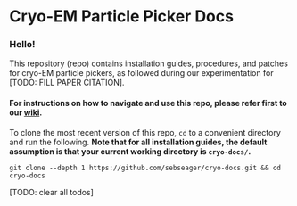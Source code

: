 # Cryo-EM Particle Picker Docs

### Hello!

This repository (repo) contains installation guides, procedures, and patches for cryo-EM particle pickers, as followed during our experimentation for [TODO: FILL PAPER CITATION].

#### For instructions on how to navigate and use this repo, please refer first to our [wiki](../../../wiki).

To clone the most recent version of this repo, `cd` to a convenient directory and run the following. **Note that for all installation guides, the default assumption is that your current working directory is `cryo-docs/`.**

```shell script
git clone --depth 1 https://github.com/sebseager/cryo-docs.git && cd cryo-docs
```

[TODO: clear all todos]
